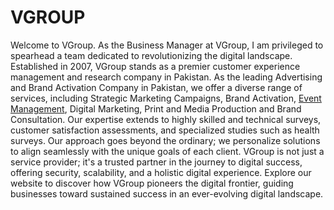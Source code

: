 # VGROUP
Welcome to VGroup. As the Business Manager at VGroup, I am privileged to spearhead a team dedicated to revolutionizing the digital landscape. Established in 2007, VGroup stands as a premier customer experience management and research company in Pakistan. As the leading Advertising and Brand Activation Company in Pakistan, we offer a diverse range of services, including Strategic Marketing Campaigns, Brand Activation, <a href="https://vgrouppk.com/event-management/">Event Management</a>, Digital Marketing, Print and Media Production and Brand Consultation. Our expertise extends to highly skilled and technical surveys, customer satisfaction assessments, and specialized studies such as health surveys. Our approach goes beyond the ordinary; we personalize solutions to align seamlessly with the unique goals of each client. VGroup is not just a service provider; it's a trusted partner in the journey to digital success, offering security, scalability, and a holistic digital experience. Explore our website to discover how VGroup pioneers the digital frontier, guiding businesses toward sustained success in an ever-evolving digital landscape.
